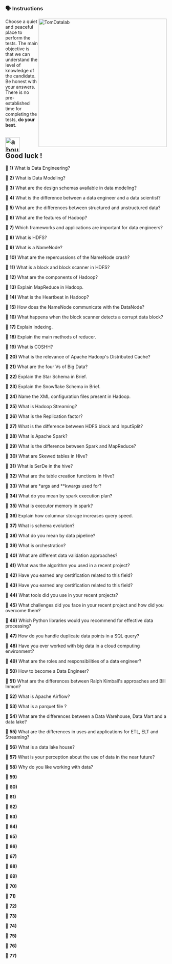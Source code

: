 ### :speaking_head: Instructions
<img src="https://raw.githubusercontent.com/MicaelliMedeiros/micaellimedeiros/master/image/computer-illustration.png" min-width="400px" max-width="400px" width="400px" align="right" alt="TomDatalab">

<p align="left"> 
  Choose a quiet and peaceful place to perform the tests. The main objective is that we can understand the level of knowledge of the candidate. Be honest with your answers. There is no pre-established time for completing the tests, <strong>do your best</strong>.<br>
</p>

## <img width="45" alt="about" src="https://raw.github.com/elizarov/elizarov/master/about.png"> Good luck !

:blue_book: <strong><b>1)</b></strong>  What is Data Engineering?

:blue_book: <strong><b>2)</b></strong> What is Data Modeling?

:blue_book: <strong><b>3)</b></strong> What are the design schemas available in data modeling?

:blue_book: <strong><b>4)</b></strong> What is the difference between a data engineer and a data scientist?

:blue_book: <strong><b>5)</b></strong> What are the differences between structured and unstructured data?

:blue_book: <strong><b>6)</b></strong> What are the features of Hadoop?

:blue_book: <strong><b>7)</b></strong> Which frameworks and applications are important for data engineers?

:blue_book: <strong><b>8)</b></strong> What is HDFS?

:blue_book: <strong><b>9)</b></strong> What is a NameNode?

:blue_book: <strong><b>10)</b></strong> What are the repercussions of the NameNode crash?

:blue_book: <strong><b>11)</b></strong> What is a block and block scanner in HDFS?

:blue_book: <strong><b>12)</b></strong> What are the components of Hadoop?

:blue_book: <strong><b>13)</b></strong> Explain MapReduce in Hadoop.

:blue_book: <strong><b>14)</b></strong> What is the Heartbeat in Hadoop?

:blue_book: <strong><b>15)</b></strong> How does the NameNode communicate with the DataNode?

:blue_book: <strong><b>16)</b></strong> What happens when the block scanner detects a corrupt data block?

:blue_book: <strong><b>17)</b></strong> Explain indexing.

:blue_book: <strong><b>18)</b></strong> Explain the main methods of reducer.

:blue_book: <strong><b>19)</b></strong> What is COSHH?

:blue_book: <strong><b>20)</b></strong> What is the relevance of Apache Hadoop's Distributed Cache?

:blue_book: <strong><b>21)</b></strong> What are the four Vs of Big Data?

:blue_book: <strong><b>22)</b></strong> Explain the Star Schema in Brief.

:blue_book: <strong><b>23)</b></strong> Explain the Snowflake Schema in Brief.

:blue_book: <strong><b>24)</b></strong> Name the XML configuration files present in Hadoop.

:blue_book: <strong><b>25)</b></strong> What is Hadoop Streaming?

:blue_book: <strong><b>26)</b></strong> What is the Replication factor?

:blue_book: <strong><b>27)</b></strong> What is the difference between HDFS block and InputSplit?

:blue_book: <strong><b>28)</b></strong> What is Apache Spark?

:blue_book: <strong><b>29)</b></strong> What is the difference between Spark and MapReduce?

:blue_book: <strong><b>30)</b></strong> What are Skewed tables in Hive?

:blue_book: <strong><b>31)</b></strong> What is SerDe in the hive?

:blue_book: <strong><b>32)</b></strong> What are the table creation functions in Hive?

:blue_book: <strong><b>33)</b></strong> What are *args and **kwargs used for?

:blue_book: <strong><b>34)</b></strong> What do you mean by spark execution plan?

:blue_book: <strong><b>35)</b></strong> What is executor memory in spark?

:blue_book: <strong><b>36)</b></strong> Explain how columnar storage increases query speed.

:blue_book: <strong><b>37)</b></strong> What is schema evolution?

:blue_book: <strong><b>38)</b></strong> What do you mean by data pipeline?

:blue_book: <strong><b>39)</b></strong> What is orchestration?

:blue_book: <strong><b>40)</b></strong> What are different data validation approaches?

:blue_book: <strong><b>41)</b></strong> What was the algorithm you used in a recent project?

:blue_book: <strong><b>42)</b></strong> Have you earned any certification related to this field?

:blue_book: <strong><b>43)</b></strong> Have you earned any certification related to this field?

:blue_book: <strong><b>44)</b></strong> What tools did you use in your recent projects?

:blue_book: <strong><b>45)</b></strong> What challenges did you face in your recent project and how did you overcome them?

:blue_book: <strong><b>46)</b></strong> Which Python libraries would you recommend for effective data processing?

:blue_book: <strong><b>47)</b></strong> How do you handle duplicate data points in a SQL query?

:blue_book: <strong><b>48)</b></strong> Have you ever worked with big data in a cloud computing environment?

:blue_book: <strong><b>49)</b></strong> What are the roles and responsibilities of a data engineer?

:blue_book: <strong><b>50)</b></strong> How to become a Data Engineer?

:blue_book: <strong><b>51)</b></strong> What are the differences between Ralph Kimball's approaches
and Bill Inmon?

:blue_book: <strong><b>52)</b></strong> What is Apache Airflow?

:blue_book: <strong><b>53)</b></strong> What is a parquet file ?

:blue_book: <strong><b>54)</b></strong> What are the differences between a Data Warehouse, Data Mart and a data lake?

:blue_book: <strong><b>55)</b></strong> What are the differences in uses and applications for ETL, ELT and Streaming?

:blue_book: <strong><b>56)</b></strong> What is a data lake house?

:blue_book: <strong><b>57)</b></strong> What is your perception about the use of data in the near future?

:blue_book: <strong><b>58)</b></strong> Why do you like working with data?

:blue_book: <strong><b>59)</b></strong> 

:blue_book: <strong><b>60)</b></strong>

:blue_book: <strong><b>61)</b></strong>

:blue_book: <strong><b>62)</b></strong>

:blue_book: <strong><b>63)</b></strong>

:blue_book: <strong><b>64)</b></strong>

:blue_book: <strong><b>65)</b></strong>

:blue_book: <strong><b>66)</b></strong>

:blue_book: <strong><b>67)</b></strong>

:blue_book: <strong><b>68)</b></strong>

:blue_book: <strong><b>69)</b></strong>

:blue_book: <strong><b>70)</b></strong>

:blue_book: <strong><b>71)</b></strong>

:blue_book: <strong><b>72)</b></strong>

:blue_book: <strong><b>73)</b></strong>

:blue_book: <strong><b>74)</b></strong>

:blue_book: <strong><b>75)</b></strong>

:blue_book: <strong><b>76)</b></strong>

:blue_book: <strong><b>77)</b></strong>
